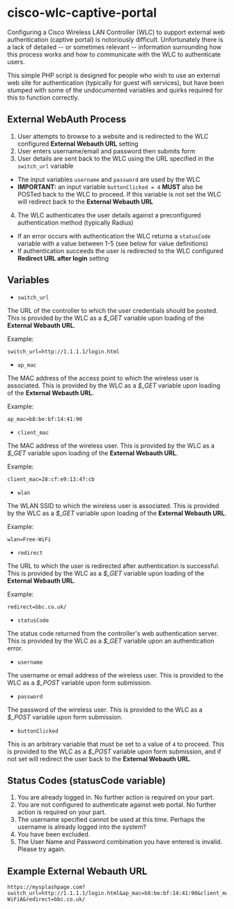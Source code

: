 # cisco-wlc-captive-portal

Configuring a Cisco Wireless LAN Controller (WLC) to support external web authentication (captive portal) is notoriously difficult. Unfortunately there is a lack of detailed -- or sometimes relevant -- information surrounding how this process works and how to communicate with the WLC to authenticate users.

This simple PHP script is designed for people who wish to use an external web site for authentication (typically for guest wifi services), but have been stumped with some of the undocumented variables and quirks required for this to function correctly.

## External WebAuth Process

1. User attempts to browse to a website and is redirected to the WLC configured **External Webauth URL** setting
2. User enters username/email and password then submits form
3. User details are sent back to the WLC using the URL specified in the `switch_url` variable
  * The input variables `username` and `password` are used by the WLC
  * **IMPORTANT:** an input variable `buttonClicked = 4` **MUST** also be POSTed back to the WLC to proceed. If this variable is not set the WLC will redirect back to the **External Webauth URL**
4. The WLC authenticates the user details against a preconfigured authentication method (typically Radius)
  * If an error occurs with authentication the WLC returns a `statusCode` variable with a value between 1-5 (see below for value definitions)
  * If authentication succeeds the user is redirected to the WLC configured **Redirect URL after login** setting

## Variables

* `switch_url`

The URL of the controller to which the user credentials should be posted. This is provided by the WLC as a *$_GET* variable upon loading of the **External Webauth URL**.

Example:
```
switch_url=http://1.1.1.1/login.html
```

* `ap_mac`

The MAC address of the access point to which the wireless user is associated. This is provided by the WLC as a *$_GET* variable upon loading of the **External Webauth URL**.

Example:
```
ap_mac=b8:be:bf:14:41:90
```

* `client_mac`

The MAC address of the wireless user. This is provided by the WLC as a *$_GET* variable upon loading of the **External Webauth URL**.

Example:
```
client_mac=28:cf:e9:13:47:cb
```

* `wlan`

The WLAN SSID to which the wireless user is associated. This is provided by the WLC as a *$_GET* variable upon loading of the **External Webauth URL**.

Example:
```
wlan=Free-WiFi
```

* `redirect`

The URL to which the user is redirected after authentication is successful. This is provided by the WLC as a *$_GET* variable upon loading of the **External Webauth URL**.

Example:
```
redirect=bbc.co.uk/
```

* `statusCode`

The status code returned from the controller's web authentication server. This is provided by the WLC as a *$_GET* variable upon an authentication error.

* `username`

The username or email address of the wireless user. This is provided to the WLC as a *$_POST* variable upon form submission.

* `password`

The password of the wireless user. This is provided to the WLC as a *$_POST* variable upon form submission.

* `buttonClicked`

This is an arbitrary variable that must be set to a value of `4` to proceed. This is provided to the WLC as a *$_POST* variable upon form submission, and if not set will redirect the user back to the **External Webauth URL**.

## Status Codes (statusCode variable)
1. You are already logged in. No further action is required on your part.
2. You are not configured to authenticate against web portal. No further action is required on your part.
3. The username specified cannot be used at this time. Perhaps the username is already logged into the system?
4. You have been excluded.
5. The User Name and Password combination you have entered is invalid. Please try again.

## Example External Webauth URL
```
https://mysplashpage.com?switch_url=http://1.1.1.1/login.html&ap_mac=b8:be:bf:14:41:90&client_mac=28:cf:e9:13:47:cb&wlan=Free-WiFiA&redirect=bbc.co.uk/
```
